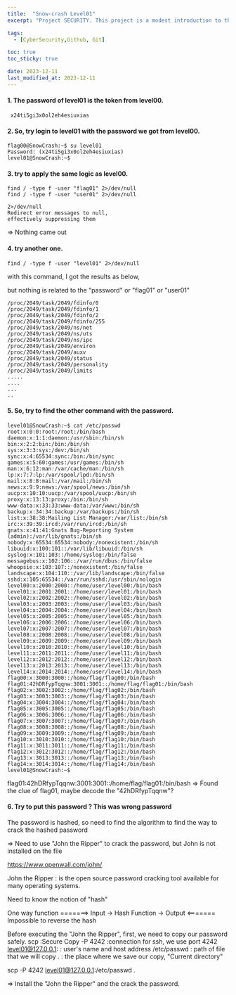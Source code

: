 ```yaml
---
title:  "Snow-crash Level01"
excerpt: "Project SECURITY. This project is a modest introduction to the wide world of cyber security. A world where you’ll have no margin for errors."

tags:
  - [CyberSecurity,Github, Git]

toc: true
toc_sticky: true

date: 2023-12-11
last_modified_at: 2023-12-11
---
```


#### 1. The password of level01 is the token from level00.

```
 x24ti5gi3x0ol2eh4esiuxias
```
#### 2. So, try login to level01 with the password we got from level00.
```
flag00@SnowCrash:~$ su level01
Password: (x24ti5gi3x0ol2eh4esiuxias)
level01@SnowCrash:~$
``` 
#### 3.  try to apply the same logic as level00.
```
find / -type f -user "flag01" 2>/dev/null
find / -type f -user "user01" 2>/dev/null
```
    2>/dev/null 
    Redirect error messages to null,
    effectively suppressing them
=> Nothing came out

#### 4. try another one.
```
find / -type f -user "level01" 2>/dev/null
```
with this command, I got the results as below,

but nothing is related to the "password" or "flag01" or "user01"

```
/proc/2049/task/2049/fdinfo/0
/proc/2049/task/2049/fdinfo/1
/proc/2049/task/2049/fdinfo/2
/proc/2049/task/2049/fdinfo/255
/proc/2049/task/2049/ns/net
/proc/2049/task/2049/ns/uts
/proc/2049/task/2049/ns/ipc
/proc/2049/task/2049/environ
/proc/2049/task/2049/auxv
/proc/2049/task/2049/status
/proc/2049/task/2049/personality
/proc/2049/task/2049/limits
.....
....
...
..
```
#### 5. So, try to find the other command with the password.
```
level01@SnowCrash:~$ cat /etc/passwd
root:x:0:0:root:/root:/bin/bash
daemon:x:1:1:daemon:/usr/sbin:/bin/sh
bin:x:2:2:bin:/bin:/bin/sh
sys:x:3:3:sys:/dev:/bin/sh
sync:x:4:65534:sync:/bin:/bin/sync
games:x:5:60:games:/usr/games:/bin/sh
man:x:6:12:man:/var/cache/man:/bin/sh
lp:x:7:7:lp:/var/spool/lpd:/bin/sh
mail:x:8:8:mail:/var/mail:/bin/sh
news:x:9:9:news:/var/spool/news:/bin/sh
uucp:x:10:10:uucp:/var/spool/uucp:/bin/sh
proxy:x:13:13:proxy:/bin:/bin/sh
www-data:x:33:33:www-data:/var/www:/bin/sh
backup:x:34:34:backup:/var/backups:/bin/sh
list:x:38:38:Mailing List Manager:/var/list:/bin/sh
irc:x:39:39:ircd:/var/run/ircd:/bin/sh
gnats:x:41:41:Gnats Bug-Reporting System (admin):/var/lib/gnats:/bin/sh
nobody:x:65534:65534:nobody:/nonexistent:/bin/sh
libuuid:x:100:101::/var/lib/libuuid:/bin/sh
syslog:x:101:103::/home/syslog:/bin/false
messagebus:x:102:106::/var/run/dbus:/bin/false
whoopsie:x:103:107::/nonexistent:/bin/false
landscape:x:104:110::/var/lib/landscape:/bin/false
sshd:x:105:65534::/var/run/sshd:/usr/sbin/nologin
level00:x:2000:2000::/home/user/level00:/bin/bash
level01:x:2001:2001::/home/user/level01:/bin/bash
level02:x:2002:2002::/home/user/level02:/bin/bash
level03:x:2003:2003::/home/user/level03:/bin/bash
level04:x:2004:2004::/home/user/level04:/bin/bash
level05:x:2005:2005::/home/user/level05:/bin/bash
level06:x:2006:2006::/home/user/level06:/bin/bash
level07:x:2007:2007::/home/user/level07:/bin/bash
level08:x:2008:2008::/home/user/level08:/bin/bash
level09:x:2009:2009::/home/user/level09:/bin/bash
level10:x:2010:2010::/home/user/level10:/bin/bash
level11:x:2011:2011::/home/user/level11:/bin/bash
level12:x:2012:2012::/home/user/level12:/bin/bash
level13:x:2013:2013::/home/user/level13:/bin/bash
level14:x:2014:2014::/home/user/level14:/bin/bash
flag00:x:3000:3000::/home/flag/flag00:/bin/bash
flag01:42hDRfypTqqnw:3001:3001::/home/flag/flag01:/bin/bash
flag02:x:3002:3002::/home/flag/flag02:/bin/bash
flag03:x:3003:3003::/home/flag/flag03:/bin/bash
flag04:x:3004:3004::/home/flag/flag04:/bin/bash
flag05:x:3005:3005::/home/flag/flag05:/bin/bash
flag06:x:3006:3006::/home/flag/flag06:/bin/bash
flag07:x:3007:3007::/home/flag/flag07:/bin/bash
flag08:x:3008:3008::/home/flag/flag08:/bin/bash
flag09:x:3009:3009::/home/flag/flag09:/bin/bash
flag10:x:3010:3010::/home/flag/flag10:/bin/bash
flag11:x:3011:3011::/home/flag/flag11:/bin/bash
flag12:x:3012:3012::/home/flag/flag12:/bin/bash
flag13:x:3013:3013::/home/flag/flag13:/bin/bash
flag14:x:3014:3014::/home/flag/flag14:/bin/bash
level01@SnowCrash:~$
```

flag01:42hDRfypTqqnw:3001:3001::/home/flag/flag01:/bin/bash
=> Found the clue of flag01, maybe decode the "42hDRfypTqqnw"?

#### 6. Try to put this password ? This was wrong password

The password is hashed, so need to find the algorithm to find the way to crack the hashed password 

=> Need to use "John the Ripper" to crack the password, but John is not installed on the file

https://www.openwall.com/john/

John the Ripper : is the open source password cracking tool available for many operating systems.

Need to know the notion of "hash"

One way function =======> Input -> Hash Function -> Output <======= Impossible to reverse the hash

Before executing the "John the Ripper", first, we need to copy our password safely.
scp :Secure Copy -P 4242 :connection for ssh, we use port 4242 level01@127.0.0.1: : user's name and host address /etc/passwd : path of file that we will copy . : the place where we save our copy, "Current directory"

scp -P 4242 level01@127.0.0.1:/etc/passwd .

=> Install the "John the Ripper" and the crack the password.